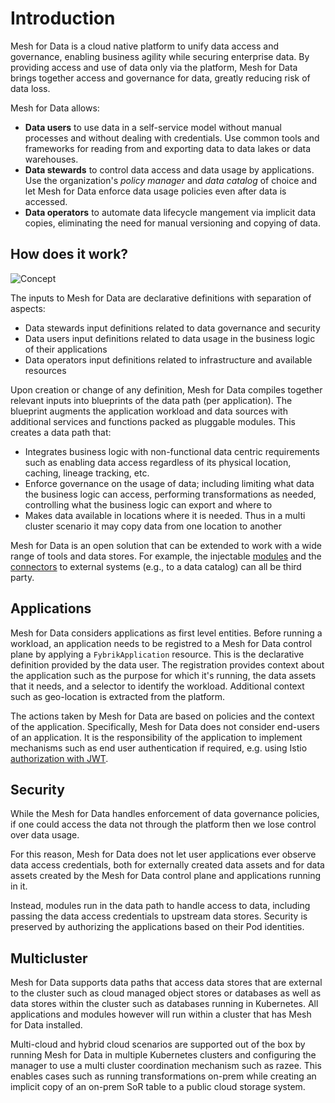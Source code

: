 # Introduction

Mesh for Data is a cloud native platform to unify data access and governance, enabling business agility while securing enterprise data. By providing access and use of data only via the platform, Mesh for Data brings together access and governance for data, greatly reducing risk of data loss. 

Mesh for Data allows:

* **Data users** to use data in a self-service model without manual processes and without dealing with credentials. Use common tools and frameworks for reading from and exporting data to data lakes or data warehouses.
* **Data stewards** to control data access and data usage by applications. Use the organization's _policy manager_ and _data catalog_ of choice and let Mesh for Data enforce data usage policies even after data is accessed.
* **Data operators** to automate data lifecycle mangement via implicit data copies, eliminating the need for manual versioning and copying of data.


## How does it work?

![Concept](../static/general-concept.png)

The inputs to Mesh for Data are declarative definitions with separation of aspects:

- Data stewards input definitions related to data governance and security
- Data users input definitions related to data usage in the business logic of their applications
- Data operators input definitions related to infrastructure and available resources

Upon creation or change of any definition, Mesh for Data compiles together relevant inputs into blueprints of the data path (per application). 
The blueprint augments the application workload and data sources with additional services and functions packed as pluggable modules. This creates a data path that:

- Integrates business logic with non-functional data centric requirements such as enabling data access regardless of its physical location, caching, lineage tracking, etc.
- Enforce governance on the usage of data; including limiting what data the business logic can access, performing transformations as needed, controlling what the business logic can export and where to
- Makes data available in locations where it is needed. Thus in a multi cluster scenario it may copy data from one location to another

Mesh for Data is an open solution that can be extended to work with a wide range of tools and data stores. For example, the injectable [modules](./modules.md) and the [connectors](./connectors.md) to external systems (e.g., to a data catalog) can all be third party.

## Applications

Mesh for Data considers applications as first level entities. Before running a workload, an application needs to be registred to a Mesh for Data control plane by applying a `FybrikApplication` resource. This is the declarative definition provided by the data user. The registration provides context about the application such as the purpose for which it's running, the data assets that it needs, and a selector to identify the workload. Additional context such as geo-location is extracted from the platform. 

The actions taken by Mesh for Data are based on policies and the context of the application. Specifically, Mesh for Data does not consider end-users of an application. It is the responsibility of the application to implement mechanisms such as end user authentication if required, e.g. using Istio [authorization with JWT](https://istio.io/docs/tasks/security/authorization/authz-jwt/).

## Security

While the Mesh for Data handles enforcement of data governance policies, if one could access the data not through the platform then we lose control over data usage.

For this reason, Mesh for Data does not let user applications ever observe data access credentials, both for externally created data assets and for data assets created by the Mesh for Data control plane and applications running in it.

Instead, modules run in the data path to handle access to data, including passing the data access credentials to upstream data stores. Security is preserved by authorizing the applications based on their Pod identities.

## Multicluster
Mesh for Data supports data paths that access data stores that are external to the cluster such as cloud managed object stores or databases as well as data stores within the cluster such as databases running in Kubernetes. All applications and modules however will run within a cluster that has Mesh for Data installed.

Multi-cloud and hybrid cloud scenarios are supported out of the box by running Mesh for Data in multiple Kubernetes clusters and configuring the manager to use a multi cluster coordination mechanism such as razee. This enables cases such as running transformations on-prem while creating an implicit copy of an on-prem SoR table to a public cloud storage system.

